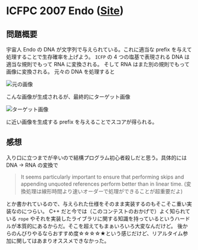 ICFPC 2007 Endo ([Site](http://save-endo.cs.uu.nl/))
=====

## 問題概要
宇宙人 Endo の DNA が文字列で与えられている。これに適当な prefix を与えて処理することで生存確率を上げよう。
`ICFP` の 4 つの塩基で表現される DNA は適当な規則でもって RNA に変換される。 そして RNA はまた別の規則でもって画像に変換される。
元々の DNA を処理すると

![元の画像](http://save-endo.cs.uu.nl/source.png "元画像")

こんな画像が生成されるが、最終的にターゲット画像

![ターゲット画像](http://save-endo.cs.uu.nl/target.png "ターゲット画像") 

に近い画像を生成する prefix を与えることでスコアが得られる。


## 感想
入り口に立つまでが辛いので結構プログラム初心者殺しだと思う。具体的には DNA → RNA の変換で

> It seems particularly important to ensure that performing skips and appending unquoted references perform better than in linear time.
> (変換処理は線形時間より速いオーダーで処理ができることが超重要だよ)

とか書かれているので、与えられた仕様をそのまま実装するのもそこそこ重い実装なのにつらい。
C++ だと今では（このコンテストのおかげで）よく知られている `rope` やそれを実装したライブラリに関する知識を持っているというハードルが本質的にあるからだ。そこを超えてもまぁいろいろ大変なんだけど。
後からのんびりやるならおすすめ度☆☆☆☆★という感じだけど、リアルタイム参加に関してはあまりオススメできなかった。
